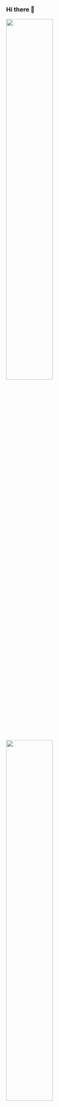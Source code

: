 ### Hi there 👋

<p align="left">
  <img height="50%" src ="https://github-readme-streak-stats.herokuapp.com?user=AlexGavrilov939&theme=darcula&hide_border=true&background=FFFFFF00">
  <img height="50%" width="auto" src ="https://github-readme-stats.vercel.app/api/top-langs/?username=AlexGavrilov939&layout=compact&hide_border=true&theme=darcula&bg_color=00000000&langs_count=6">
  <br>
  <img width="50%" src ="https://github-readme-stats.vercel.app/api?username=AlexGavrilov939&show_icons=true&count_private=true&theme=darcula&hide_border=true&hide=issues,contribs,prs,stars&bg_color=00000000">
  <a href="https://www.buymeacoffee.com/AlexGavrilov939"> <img align="center" src="https://cdn.buymeacoffee.com/buttons/v2/default-orange.png" height="50" width="210" alt="AlexGavrilov939" /></a>
</p>


![Visitor Count](https://profile-counter.glitch.me/AlexGavrilov939/count.svg)

